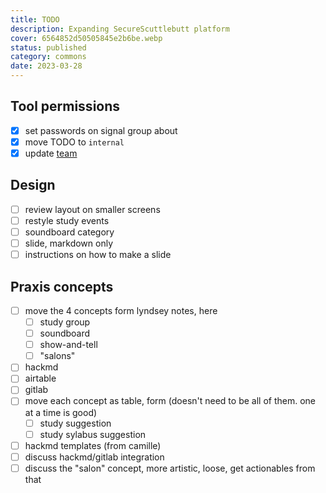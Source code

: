 ```yaml
---
title: TODO
description: Expanding SecureScuttlebutt platform
cover: 6564852d50505845e2b6be.webp
status: published
category: commons
date: 2023-03-28
---
```

## Tool permissions

- [x] set passwords on signal group about
- [x] move TODO to `internal`
- [x] update [team](https://praxis.nyc/team/)

## Design

- [ ] review layout on smaller screens
- [ ] restyle study events
- [ ] soundboard category
- [ ] slide, markdown only
- [ ] instructions on how to make a slide

## Praxis concepts

- [ ] move the 4 concepts form lyndsey notes, here
    - [ ] study group
    - [ ] soundboard
    - [ ] show-and-tell
    - [ ] "salons"
- [ ] hackmd
- [ ] airtable
- [ ] gitlab
- [ ] move each concept as table, form (doesn't need to be all of them. one at a time is good)
    - [ ] study suggestion
    - [ ] study sylabus suggestion
- [ ] hackmd templates (from camille)
- [ ] discuss hackmd/gitlab integration
- [ ] discuss the "salon" concept, more artistic, loose, get actionables from that